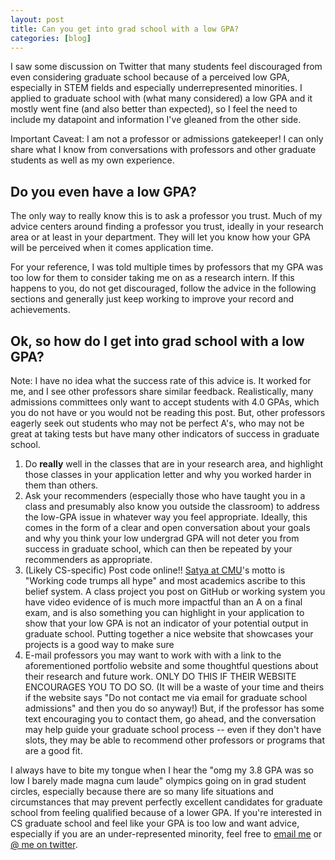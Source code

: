 ```yaml
---
layout: post
title: Can you get into grad school with a low GPA?
categories: [blog]
---
```


I saw some discussion on Twitter that many students feel discouraged from even
considering graduate school because of a perceived low GPA, especially in STEM
fields and especially underrepresented minorities. I applied to graduate school
with (what many considered) a low GPA and it mostly went fine (and also better than expected),
so I feel the need to include my datapoint and information I've gleaned from the other side.

Important Caveat: I am not a professor or admissions gatekeeper! I can only share
what I know from conversations with professors and other graduate students as well
as my own experience.

## Do you even have a low GPA?

The only way to really know this is to ask a professor you trust. Much of my advice
centers around finding a professor you trust, ideally in your research area or at least
in your department. They will let you know how your GPA will be perceived when it comes
application time.

For your reference, I was told multiple times by professors that
my GPA was too low for them to consider taking me on as a research intern. If this happens
to you, do not get discouraged, follow the advice in the following sections and generally just keep working to improve your record and achievements.

## Ok, so how do I get into grad school with a low GPA?

Note: I have no idea what the success rate of this advice is. It worked for me, and I see other professors share similar feedback. Realistically, many admissions
committees only want to accept students with 4.0
GPAs, which you do not have or you would not be reading this post. But, other professors
eagerly seek out students who may not be perfect A's, who may not be great at taking tests
but have many other indicators of success in graduate school.

1. Do **really** well in the classes that are in your research area, and highlight
those classes in your application letter and why you worked harder in them than others.
2. Ask your recommenders (especially those who have taught you in a class and presumably also know you outside the classroom)
to address the low-GPA issue in whatever way you feel appropriate. Ideally, this
comes in the form of a clear and open conversation about your goals and why you think
your low undergrad GPA will not deter you from success in graduate school, which can
then be repeated by your recommenders as appropriate.
3. (Likely CS-specific) Post code online!! [Satya at CMU](https://www.cs.cmu.edu/~satya/)'s motto is
"Working code trumps all hype" and most academics ascribe to this belief system.
A class project you post on GitHub or working system you have video evidence of is much
more impactful than an A on a final exam, and is also something you can highlight
in your application to show that your low GPA is not an indicator of your potential
output in graduate school. Putting together a nice website that showcases your projects
is a good way to make sure
4. E-mail professors you may want to work with with a link to the aforementioned
portfolio website and some thoughtful questions about their research and future work.
ONLY DO THIS IF THEIR WEBSITE ENCOURAGES YOU TO DO SO. (It will be a waste of your time
and theirs if the website says "Do not contact me via email for graduate school admissions"
and then you do so anyway!) But, if the professor has some text encouraging you to contact
them, go ahead, and the conversation may help guide your graduate school process -- even if they don't have slots, they may be able to recommend other professors or programs that are a good fit.

I always have to bite my tongue when I hear the "omg my 3.8 GPA was so low I barely made magna cum laude" olympics going on in grad student circles, especially because there are so many life situations and circumstances that may prevent perfectly excellent candidates for graduate school from feeling qualified because of a lower GPA. If you're interested in CS graduate school and feel like your GPA is too low and want advice, especially if you are an under-represented minority, feel free to [email me](mailto:amritamaz@gmail.com) or [@ me on twitter](https://twitter.com/amritamaz). 
